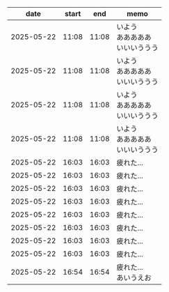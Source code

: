 | date | start | end | memo |
|---|---|---|---|
| 2025-05-22 | 11:08 | 11:08 | いよう<br>あああああ<br>いいいううう |
| 2025-05-22 | 11:08 | 11:08 | いよう<br>あああああ<br>いいいううう |
| 2025-05-22 | 11:08 | 11:08 | いよう<br>あああああ<br>いいいううう |
| 2025-05-22 | 11:08 | 11:08 | いよう<br>あああああ<br>いいいううう |
| 2025-05-22 | 16:03 | 16:03 | 疲れた... |
| 2025-05-22 | 16:03 | 16:03 | 疲れた... |
| 2025-05-22 | 16:03 | 16:03 | 疲れた... |
| 2025-05-22 | 16:03 | 16:03 | 疲れた... |
| 2025-05-22 | 16:03 | 16:03 | 疲れた... |
| 2025-05-22 | 16:03 | 16:03 | 疲れた... |
| 2025-05-22 | 16:03 | 16:03 | 疲れた... |
| 2025-05-22 | 16:03 | 16:03 | 疲れた... |
| 2025-05-22 | 16:54 | 16:54 | 疲れた...<br>あいうえお |
